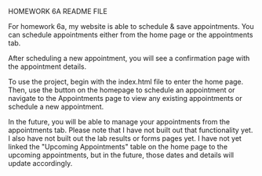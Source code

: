 HOMEWORK 6A README FILE

For homework 6a, my website is able to schedule & save appointments.
You can schedule appointments either from the home page or the appointments tab.

After scheduling a new appointment, you will see a confirmation page with the appointment details.

To use the project, begin with the index.html file to enter the home page. Then, use the button on the homepage to schedule an appointment or navigate to the Appointments page to view any existing appointments or schedule a new appointment.


In the future, you will be able to manage your appointments from the appointments tab. Please note that I have not built out that functionality yet. I also have not built out the lab results or forms pages yet. I have not yet linked the "Upcoming Appointments" table on the home page to the upcoming appointments, but in the future, those dates and details will update accordingly.
